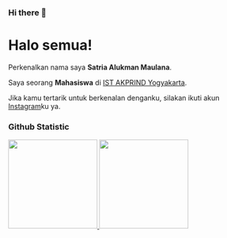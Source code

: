 ### Hi there 👋

<!--
**SatriaAlukman/SatriaAlukman** is a ✨ _special_ ✨ repository because its `README.md` (this file) appears on your GitHub profile.

Here are some ideas to get you started:

- 🔭 I’m currently working on ...
- 🌱 I’m currently learning ...
- 👯 I’m looking to collaborate on ...
- 🤔 I’m looking for help with ...
- 💬 Ask me about ...
- 📫 How to reach me: ...
- 😄 Pronouns: ...
- ⚡ Fun fact: ...
-->
# Halo semua! 
 
Perkenalkan nama saya **Satria  Alukman Maulana**.<br>
 
Saya seorang **Mahasiswa** di [IST AKPRIND Yogyakarta](https://www.akprind.ac.id/).<br>
 
Jika kamu tertarik untuk berkenalan denganku, silakan ikuti akun [Instagram](https://www.instagram.com/akun-ig/)ku ya.
 
### Github Statistic
<p align="left">
<a href="https://github.com/username-kalian">
  <img height="180em" src="https://github-readme-stats-eight-theta.vercel.app/api?username=SatriaAlukman&show_icons=true&theme=algolia&include_all_commits=true&count_private=true"/>
  <img height="180em" src="https://github-readme-stats-eight-theta.vercel.app/api/top-langs/?username=SatriaAlukman&layout=compact&langs_count=8&theme=algolia"/>
</a>
</p>
